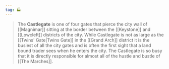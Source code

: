 ```yaml
---
tag: 🏭
---
```

> The **Castlegate** is one of four gates that pierce the city wall of [[Magnimar]] sitting at the border between the [[Keystone]] and [[Lowcleft]] districts of the city. While Castlegate is not as large as the [[Twins' Gate|Twins Gate]] in the [[Grand Arch]] district it is the busiest of all the city gates and is often the first sight that a land bound trader sees when he enters the city. The Castlegate is so busy that it is directly responsible for almost all of the hustle and bustle of [[The Marches]].








